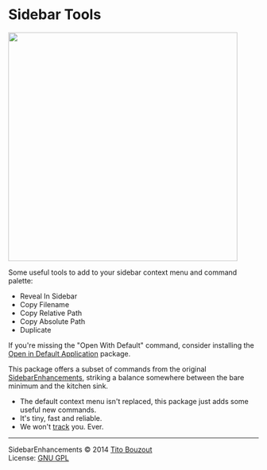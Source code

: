 # Sidebar Tools

<img src="https://raw.githubusercontent.com/braver/SideBarTools/master/screenshot.png" width="461">

Some useful tools to add to your sidebar context menu and command palette:

- Reveal In Sidebar
- Copy Filename
- Copy Relative Path
- Copy Absolute Path
- Duplicate

If you're missing the "Open With Default" command, consider installing the
[Open in Default Application][5] package.

This package offers a subset of commands from the original 
[SidebarEnhancements][1], striking a balance somewhere between the bare minimum 
and the kitchen sink.

- The default context menu isn't replaced, this package just adds some useful 
  new commands.
- It's tiny, fast and reliable.
- We won't [track][2] you. Ever.

---------

SidebarEnhancements © 2014 [Tito Bouzout][3]  
License: [GNU GPL][4]

[1]: https://packagecontrol.io/packages/SideBarEnhancements
[2]: https://github.com/SideBarEnhancements-org/SideBarEnhancements/blob/d1c7fa4bac6a1f31ba177bc41ddd0ca902e43609/Stats.py
[3]: mailto:tito.bouzout@gmail.com
[4]: http://www.gnu.org/licenses/gpl.html
[5]: https://packagecontrol.io/packages/Open%20in%20Default%20Application
